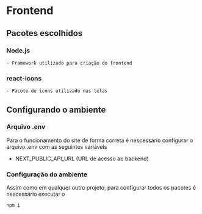 # Frontend

## Pacotes escolhidos

### Node.js
    - Framework utilizado para criação do frontend
### react-icons
    - Pacote de icons utilizado nas telas

## Configurando o ambiente
### Arquivo .env
Para o funcionamento do site de forma correta é nescessário configurar o arquivo .env com as seguintes variáveis

- NEXT_PUBLIC_API_URL (URL de acesso ao backend)

### Configuração do ambiente
Assim como em qualquer outro projeto, para configurar todos os pacotes é nescessário executar o 

```npm i```